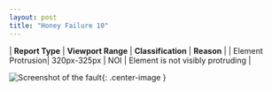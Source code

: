 ```yaml
---
layout: post
title: "Honey Failure 10"
---
```

| **Report Type** | **Viewport Range** | **Classification** | **Reason** |
| Element Protrusion| 320px-325px | NOI | Element is not visibly protruding | 

![Screenshot of the fault](../../../assets/images/Honey/fault10/overflow-Width322.png){: .center-image }